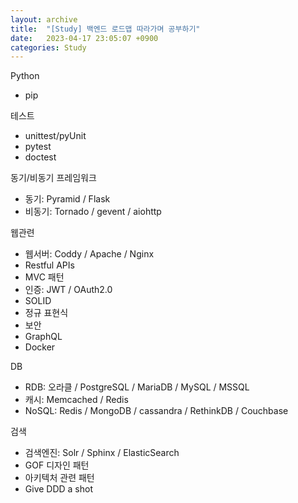```yaml
---
layout: archive
title:  "[Study] 백엔드 로드맵 따라가며 공부하기"
date:   2023-04-17 23:05:07 +0900
categories: Study
---
```


Python
- pip
 
테스트
- unittest/pyUnit
- pytest
- doctest

동기/비동기 프레임워크
- 동기: Pyramid / Flask
- 비동기: Tornado / gevent / aiohttp

웹관련
- 웹서버: Coddy / Apache / Nginx
- Restful APIs
- MVC 패턴
- 인증: JWT / OAuth2.0
- SOLID
- 정규 표현식
- 보안
- GraphQL
- Docker

DB
- RDB: 오라클 / PostgreSQL / MariaDB / MySQL / MSSQL
- 캐시: Memcached / Redis
- NoSQL: Redis / MongoDB / cassandra / RethinkDB / Couchbase

검색
- 검색엔진: Solr / Sphinx / ElasticSearch
- GOF 디자인 패턴
- 아키텍처 관련 패턴
- Give DDD a shot